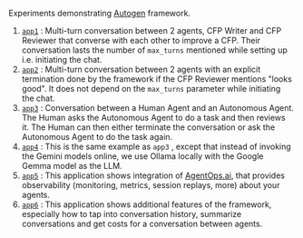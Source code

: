 Experiments demonstrating [Autogen](https://github.com/microsoft/autogen) framework. 

1. [`app1`](app1) : Multi-turn conversation between 2 agents, CFP Writer and CFP Reviewer that converse with each other to improve a CFP. Their conversation lasts the number of `max_turns` mentioned while setting up i.e. initiating the chat. 
2. [`app2`](app2) : Multi-turn conversation between 2 agents with an explicit termination done by the framework if the CFP Reviewer mentions "looks good". It does not depend on the `max_turns` parameter while initiating the chat. 
3. [`app3`](app3) : Conversation between a Human Agent and an Autonomous Agent. The Human asks the Autonomous Agent to do a task and then reviews it. The Human can then either terminate the conversation or ask the Autonomous Agent to do the task again. 
4. [`app4`](app4) : This is the same example as `app3` , except that instead of invoking the Gemini models online, we use Ollama locally with the Google Gemma model as the LLM.
5. [`app5`](app5) : This application shows integration of [AgentOps.ai](https://www.agentops.ai/), that provides observability (monitoring, metrics, session replays, more) about your agents.
6. [`app6`](app6) : This application shows additional features of the framework, especially how to tap into conversation history, summarize conversations and get costs for a conversation between agents. 

